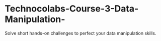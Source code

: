 # Technocolabs-Course-3-Data-Manipulation-
Solve short hands-on challenges to perfect your data manipulation skills.

